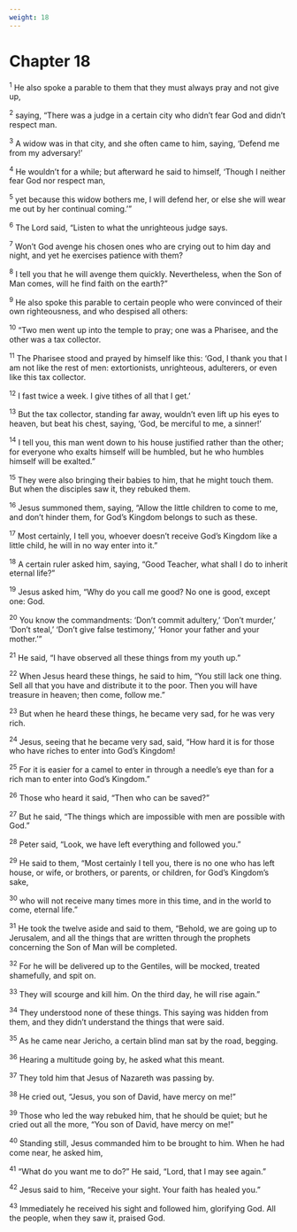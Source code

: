 ```yaml
---
weight: 18
---
```


# Chapter 18

<sup>1</sup> He also spoke a parable to them that they must always pray and not give up, 

<sup>2</sup> saying, “There was a judge in a certain city who didn’t fear God and didn’t respect man. 

<sup>3</sup> A widow was in that city, and she often came to him, saying, ‘Defend me from my adversary!’ 

<sup>4</sup> He wouldn’t for a while; but afterward he said to himself, ‘Though I neither fear God nor respect man, 

<sup>5</sup> yet because this widow bothers me, I will defend her, or else she will wear me out by her continual coming.’” 

<sup>6</sup> The Lord said, “Listen to what the unrighteous judge says. 

<sup>7</sup> Won’t God avenge his chosen ones who are crying out to him day and night, and yet he exercises patience with them? 

<sup>8</sup> I tell you that he will avenge them quickly. Nevertheless, when the Son of Man comes, will he find faith on the earth?” 

<sup>9</sup> He also spoke this parable to certain people who were convinced of their own righteousness, and who despised all others: 

<sup>10</sup> “Two men went up into the temple to pray; one was a Pharisee, and the other was a tax collector. 

<sup>11</sup> The Pharisee stood and prayed by himself like this: ‘God, I thank you that I am not like the rest of men: extortionists, unrighteous, adulterers, or even like this tax collector. 

<sup>12</sup> I fast twice a week. I give tithes of all that I get.’ 

<sup>13</sup> But the tax collector, standing far away, wouldn’t even lift up his eyes to heaven, but beat his chest, saying, ‘God, be merciful to me, a sinner!’ 

<sup>14</sup> I tell you, this man went down to his house justified rather than the other; for everyone who exalts himself will be humbled, but he who humbles himself will be exalted.” 

<sup>15</sup> They were also bringing their babies to him, that he might touch them. But when the disciples saw it, they rebuked them. 

<sup>16</sup> Jesus summoned them, saying, “Allow the little children to come to me, and don’t hinder them, for God’s Kingdom belongs to such as these. 

<sup>17</sup> Most certainly, I tell you, whoever doesn’t receive God’s Kingdom like a little child, he will in no way enter into it.” 

<sup>18</sup> A certain ruler asked him, saying, “Good Teacher, what shall I do to inherit eternal life?” 

<sup>19</sup> Jesus asked him, “Why do you call me good? No one is good, except one: God. 

<sup>20</sup> You know the commandments: ‘Don’t commit adultery,’ ‘Don’t murder,’ ‘Don’t steal,’ ‘Don’t give false testimony,’ ‘Honor your father and your mother.’” 

<sup>21</sup> He said, “I have observed all these things from my youth up.” 

<sup>22</sup> When Jesus heard these things, he said to him, “You still lack one thing. Sell all that you have and distribute it to the poor. Then you will have treasure in heaven; then come, follow me.” 

<sup>23</sup> But when he heard these things, he became very sad, for he was very rich. 

<sup>24</sup> Jesus, seeing that he became very sad, said, “How hard it is for those who have riches to enter into God’s Kingdom! 

<sup>25</sup> For it is easier for a camel to enter in through a needle’s eye than for a rich man to enter into God’s Kingdom.” 

<sup>26</sup> Those who heard it said, “Then who can be saved?” 

<sup>27</sup> But he said, “The things which are impossible with men are possible with God.” 

<sup>28</sup> Peter said, “Look, we have left everything and followed you.” 

<sup>29</sup> He said to them, “Most certainly I tell you, there is no one who has left house, or wife, or brothers, or parents, or children, for God’s Kingdom’s sake, 

<sup>30</sup> who will not receive many times more in this time, and in the world to come, eternal life.” 

<sup>31</sup> He took the twelve aside and said to them, “Behold, we are going up to Jerusalem, and all the things that are written through the prophets concerning the Son of Man will be completed. 

<sup>32</sup> For he will be delivered up to the Gentiles, will be mocked, treated shamefully, and spit on. 

<sup>33</sup> They will scourge and kill him. On the third day, he will rise again.” 

<sup>34</sup> They understood none of these things. This saying was hidden from them, and they didn’t understand the things that were said. 

<sup>35</sup> As he came near Jericho, a certain blind man sat by the road, begging. 

<sup>36</sup> Hearing a multitude going by, he asked what this meant. 

<sup>37</sup> They told him that Jesus of Nazareth was passing by. 

<sup>38</sup> He cried out, “Jesus, you son of David, have mercy on me!” 

<sup>39</sup> Those who led the way rebuked him, that he should be quiet; but he cried out all the more, “You son of David, have mercy on me!” 

<sup>40</sup> Standing still, Jesus commanded him to be brought to him. When he had come near, he asked him, 

<sup>41</sup> “What do you want me to do?” He said, “Lord, that I may see again.” 

<sup>42</sup> Jesus said to him, “Receive your sight. Your faith has healed you.” 

<sup>43</sup> Immediately he received his sight and followed him, glorifying God. All the people, when they saw it, praised God. 


